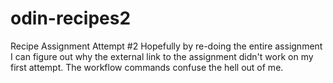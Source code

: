 # odin-recipes2
Recipe Assignment Attempt #2
Hopefully by re-doing the entire assignment I can figure out why the external link to the assignment didn't work on my first attempt. The workflow commands confuse the hell out of me.